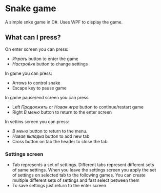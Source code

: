 ﻿
# Snake game

A simple snke game in C#. Uses WPF to display the game.

## What can I press?

On enter screen you can press:

- *Играть* button to enter the game
- *Настройки* button to change settings

In game you can press:

- Arrows to control snake
- Escape key to pause game

In game pause/end screen you can press:

- Left *Продолжить* or *Новая игра* button to continue/restart game
- Right *В меню* button to return to the enter screen

In settins screen you can press:

- *В меню* button to return to the menu.  
- *Новая вкладка* button to add new tab
- Cross button on tab the header to close the tab

### Settings screen

- Tab represents a set of settings. Different tabs represent different sets of same settings.
When you leave the settings screen you apply the set of settings on selected tab to the
following games. You can create multiple different sets of settings and fast select between them
- To save settings just return to the enter screen
